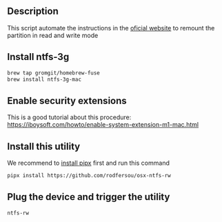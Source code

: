 ## Description
This script automate the instructions in the [oficial website](https://github.com/osxfuse/osxfuse/wiki/NTFS-3G) to remount the partition in read and write mode

## Install ntfs-3g
```bash
brew tap gromgit/homebrew-fuse
brew install ntfs-3g-mac
```
## Enable security extensions
This is a good tutorial about this procedure: https://iboysoft.com/howto/enable-system-extension-m1-mac.html

## Install this utility
We recommend to [install pipx](https://github.com/pypa/pipx#install-pipx) first and run this command
```bash
pipx install https://github.com/rodfersou/osx-ntfs-rw
```

## Plug the device and trigger the utility 

```bash
ntfs-rw
```
